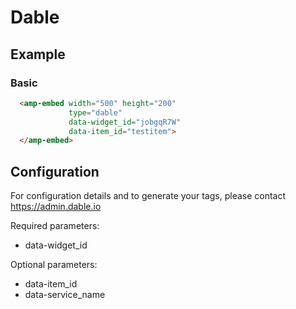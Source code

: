 <!---
Copyright 2015 The AMP HTML Authors. All Rights Reserved.

Licensed under the Apache License, Version 2.0 (the "License");
you may not use this file except in compliance with the License.
You may obtain a copy of the License at

      http://www.apache.org/licenses/LICENSE-2.0

Unless required by applicable law or agreed to in writing, software
distributed under the License is distributed on an "AS-IS" BASIS,
WITHOUT WARRANTIES OR CONDITIONS OF ANY KIND, either express or implied.
See the License for the specific language governing permissions and
limitations under the License.
-->

# Dable

## Example

### Basic

```html
  <amp-embed width="500" height="200"
             type="dable"
             data-widget_id="jobgqR7W"
             data-item_id="testitem">
  </amp-embed>
```

## Configuration

For configuration details and to generate your tags, please contact https://admin.dable.io

Required parameters:

- data-widget_id

Optional parameters:

- data-item_id
- data-service_name
